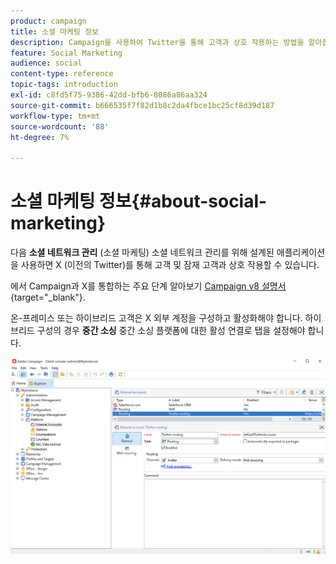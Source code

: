 ```yaml
---
product: campaign
title: 소셜 마케팅 정보
description: Campaign을 사용하여 Twitter을 통해 고객과 상호 작용하는 방법을 알아봅니다
feature: Social Marketing
audience: social
content-type: reference
topic-tags: introduction
exl-id: c8fd5f75-9386-42dd-bfb6-8086a86aa324
source-git-commit: b666535f7f82d1b8c2da4fbce1bc25cf8d39d187
workflow-type: tm+mt
source-wordcount: '88'
ht-degree: 7%

---
```


# 소셜 마케팅 정보{#about-social-marketing}

다음 **소셜 네트워크 관리** (소셜 마케팅) 소셜 네트워크 관리를 위해 설계된 애플리케이션을 사용하면 X (이전의 Twitter)를 통해 고객 및 잠재 고객과 상호 작용할 수 있습니다.

에서 Campaign과 X를 통합하는 주요 단계 알아보기 [Campaign v8 설명서](https://experienceleague.adobe.com/docs/campaign/campaign-v8/connect/ac-tw.html?lang=ko){target="_blank"}.

온-프레미스 또는 하이브리드 고객은 X 외부 계정을 구성하고 활성화해야 합니다. 하이브리드 구성의 경우 **중간 소싱** 중간 소싱 플랫폼에 대한 활성 연결로 탭을 설정해야 합니다.

![](assets/tw-external-account.png)
